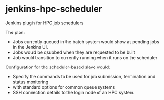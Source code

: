 jenkins-hpc-scheduler
=====================

Jenkins plugin for HPC job schedulers

The plan:

* Jobs currently queued in the batch system would show as pending jobs in the Jenkins UI.
* Jobs would be qsubbed when they are requested to be built
* Job would transition to currently running when it runs on the scheduler

Configuration for the scheduler-based slave would:

* Specify the commands to be used for job submission, termination and status monitoring
* with standard options for common queue systems
* SSH connection details to the login node of an HPC system.
